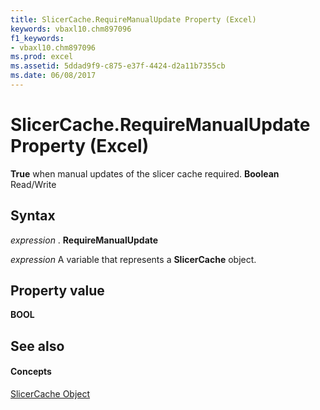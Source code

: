 ```yaml
---
title: SlicerCache.RequireManualUpdate Property (Excel)
keywords: vbaxl10.chm897096
f1_keywords:
- vbaxl10.chm897096
ms.prod: excel
ms.assetid: 5ddad9f9-c875-e37f-4424-d2a11b7355cb
ms.date: 06/08/2017
---
```



# SlicerCache.RequireManualUpdate Property (Excel)

 **True** when manual updates of the slicer cache required. **Boolean** Read/Write


## Syntax

 _expression_ . **RequireManualUpdate**

 _expression_ A variable that represents a **SlicerCache** object.


## Property value

 **BOOL**


## See also


#### Concepts


[SlicerCache Object](slicercache-object-excel.md)

